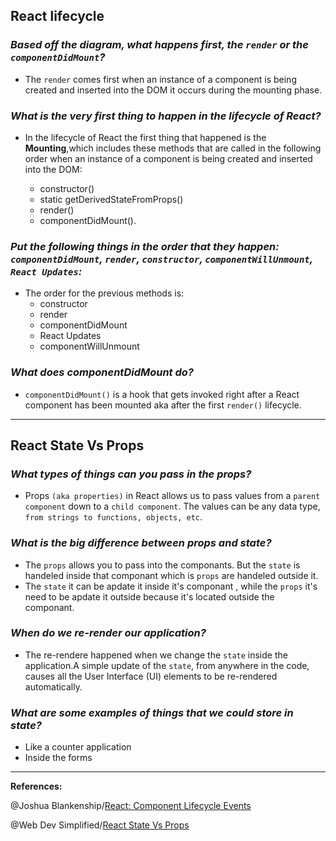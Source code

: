 ## **React lifecycle**

### ***Based off the diagram, what happens first, the `render` or the `componentDidMount`?***


- The `render` comes first when an instance of a component is being created and inserted into the DOM it occurs during the mounting phase.

### ***What is the very first thing to happen in the lifecycle of React?***

- In the lifecycle of React the first thing that happened is the **Mounting**,which includes these methods that are called in the following order when an instance of a component is being created and inserted into the DOM:

   - constructor()
   - static getDerivedStateFromProps()
    - render()
    - componentDidMount().

### ***Put the following things in the order that they happen: `componentDidMount`, `render`, `constructor`, `componentWillUnmount`, `React Updates`:***

- The order for the previous methods is:
   - constructor
   - render
   - componentDidMount
   - React Updates
   - componentWillUnmount
 

### ***What does componentDidMount do?***

- `componentDidMount()` is a hook that gets invoked right after a React component has been mounted aka after the first `render()` lifecycle.

---------------------------------------------------

## **React State Vs Props**

### ***What types of things can you pass in the props?***

- Props `(aka properties)` in React allows us to pass values from a `parent component` down to a `child component`. The values can be any data type, `from strings to functions, objects, etc`.

### ***What is the big difference between props and state?***

- The `props` allows you to pass into the componants. But the `state` is handeled inside that componant which is `props` are handeled outside it.
- The `state` it can be apdate it inside it's componant , while the `props` it's need to be apdate it outside because it's located outside the componant.

### ***When do we re-render our application?***

- The re-rendere happened when we change the `state` inside the application.A simple update of the `state`, from anywhere in the code, causes all the User Interface (UI) elements to be re-rendered automatically.

### ***What are some examples of things that we could store in state?***

- Like a counter application 
- Inside the forms

------------------------------------------------------------------------------------------------------


**References:**

@Joshua Blankenship/[React: Component Lifecycle Events](https://medium.com/@joshuablankenshipnola/react-component-lifecycle-events-cb77e670a093)


@Web Dev Simplified/[React State Vs Props](https://itnext.io/what-is-props-and-how-to-use-it-in-react-da307f500da0)